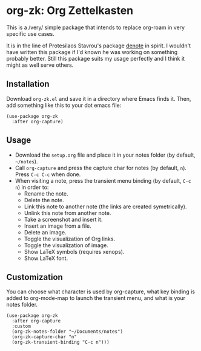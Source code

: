 # org-zk: Org Zettelkasten

This is a /very/ simple package that intends to replace org-roam in very specific use cases.

It is in the line of Protesilaos Stavrou's package [denote](https://github.com/protesilaos/denote) in spirit. I wouldn't have written this package if I'd known he was working on something probably better. Still this package suits my usage perfectly and I think it might as well serve others.

## Installation

Download `org-zk.el` and save it in a directory where Emacs finds it. Then, add something like this to your dot emacs file:

```
(use-package org-zk
  :after org-capture)
```

## Usage

- Download the `setup.org` file and place it in your notes folder (by default, `~/notes`).
- Call `org-capture` and press the capture char for notes (by default, `n`). Press `C-c C-c` when done.
- When visiting a note, press the transient menu binding (by default, `C-c n`) in order to:
    - Rename the note.
    - Delete the note.
    - Link this note to another note (the links are created symetrically).
    - Unlink this note from another note.
    - Take a screenshot and insert it.
    - Insert an image from a file.
    - Delete an image.
    - Toggle the visualization of Org links.
    - Toggle the visualization of image.
    - Show LaTeX symbols (requires xenops).
    - Show LaTeX font.

## Customization

You can choose what character is used by org-capture, what key binding is added to org-mode-map to launch the transient menu, and what is your notes folder. 

```
(use-package org-zk
  :after org-capture
  :custom
  (org-zk-notes-folder "~/Documents/notes")
  (org-zk-capture-char "n"
  (org-zk-transient-binding "C-c n")))
```
